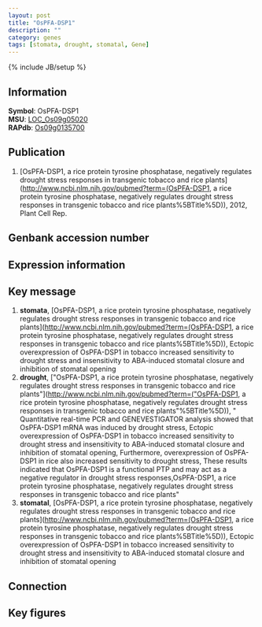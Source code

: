 ```yaml
---
layout: post
title: "OsPFA-DSP1"
description: ""
category: genes
tags: [stomata, drought, stomatal, Gene]
---
```

{% include JB/setup %}

## Information
__Symbol__: OsPFA-DSP1  
__MSU__: [LOC_Os09g05020](http://rice.plantbiology.msu.edu/cgi-bin/ORF_infopage.cgi?orf=LOC_Os09g05020)  
__RAPdb__: [Os09g0135700](http://rapdb.dna.affrc.go.jp/viewer/gbrowse_details/irgsp1?name=Os09g0135700)  

## Publication
1. [OsPFA-DSP1, a rice protein tyrosine phosphatase, negatively regulates drought stress responses in transgenic tobacco and rice plants](http://www.ncbi.nlm.nih.gov/pubmed?term=(OsPFA-DSP1, a rice protein tyrosine phosphatase, negatively regulates drought stress responses in transgenic tobacco and rice plants%5BTitle%5D)), 2012, Plant Cell Rep.

## Genbank accession number

## Expression information

## Key message
1. __stomata__, [OsPFA-DSP1, a rice protein tyrosine phosphatase, negatively regulates drought stress responses in transgenic tobacco and rice plants](http://www.ncbi.nlm.nih.gov/pubmed?term=(OsPFA-DSP1, a rice protein tyrosine phosphatase, negatively regulates drought stress responses in transgenic tobacco and rice plants%5BTitle%5D)),  Ectopic overexpression of OsPFA-DSP1 in tobacco increased sensitivity to drought stress and insensitivity to ABA-induced stomatal closure and inhibition of stomatal opening
2. __drought__, ["OsPFA-DSP1, a rice protein tyrosine phosphatase, negatively regulates drought stress responses in transgenic tobacco and rice plants"](http://www.ncbi.nlm.nih.gov/pubmed?term=("OsPFA-DSP1, a rice protein tyrosine phosphatase, negatively regulates drought stress responses in transgenic tobacco and rice plants"%5BTitle%5D)), " Quantitative real-time PCR and GENEVESTIGATOR analysis showed that OsPFA-DSP1 mRNA was induced by drought stress, Ectopic overexpression of OsPFA-DSP1 in tobacco increased sensitivity to drought stress and insensitivity to ABA-induced stomatal closure and inhibition of stomatal opening, Furthermore, overexpression of OsPFA-DSP1 in rice also increased sensitivity to drought stress, These results indicated that OsPFA-DSP1 is a functional PTP and may act as a negative regulator in drought stress responses,OsPFA-DSP1, a rice protein tyrosine phosphatase, negatively regulates drought stress responses in transgenic tobacco and rice plants"
3. __stomatal__, [OsPFA-DSP1, a rice protein tyrosine phosphatase, negatively regulates drought stress responses in transgenic tobacco and rice plants](http://www.ncbi.nlm.nih.gov/pubmed?term=(OsPFA-DSP1, a rice protein tyrosine phosphatase, negatively regulates drought stress responses in transgenic tobacco and rice plants%5BTitle%5D)),  Ectopic overexpression of OsPFA-DSP1 in tobacco increased sensitivity to drought stress and insensitivity to ABA-induced stomatal closure and inhibition of stomatal opening

## Connection

## Key figures


